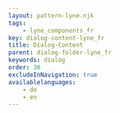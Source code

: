 ```yaml
---
layout: pattern-lyne.njk
tags: 
    - lyne_components_fr
key: dialog-content-lyne_fr
title: Dialog-Content
parent: dialog-folder-lyne_fr
keywords: dialog
order: 30
excludeInNavigation: true
availablelanguages: 
    - de
    - en
---
```

